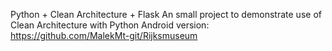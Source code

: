 Python + Clean Architecture + Flask
An small project to demonstrate use of Clean Architecture with Python
Android version: https://github.com/MalekMt-git/Rijksmuseum
